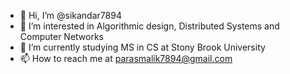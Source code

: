 - 👋 Hi, I’m @sikandar7894
- 👀 I’m interested in Algorithmic design, Distributed Systems and Computer Networks
- 🌱 I’m currently studying MS in CS at Stony Brook University
- 📫 How to reach me at  parasmalik7894@gmail.com

<!---
sikandar7894/sikandar7894 is a ✨ special ✨ repository because its `README.md` (this file) appears on your GitHub profile.
You can click the Preview link to take a look at your changes.
--->
